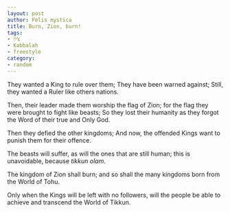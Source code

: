 ```yaml
---
layout: post
author: Felis mystica
title: Burn, Zion, burn!
tags:
- צִיּוֹן
- Kabbalah
- freestyle
category:
- random
---
```


They wanted a King to rule over them; They have been warned against; Still, they
wanted a Ruler like others nations.

Then, their leader made them worship the flag of Zion; for the flag they were
brought to fight like beasts; So they lost their humanity as they forgot the
Word of their true and Only God.

Then they defied the other kingdoms; And now, the offended Kings want to punish
them for their offence.

The beasts will suffer, as will the ones that are still human; this is
unavoidable, because _tikkun olam_.

The kingdom of Zion shall burn; and so shall the many kingdoms born from the
World of Tohu.

Only when the Kings will be left with no followers, will the people be able to
achieve and transcend the World of Tikkun.
